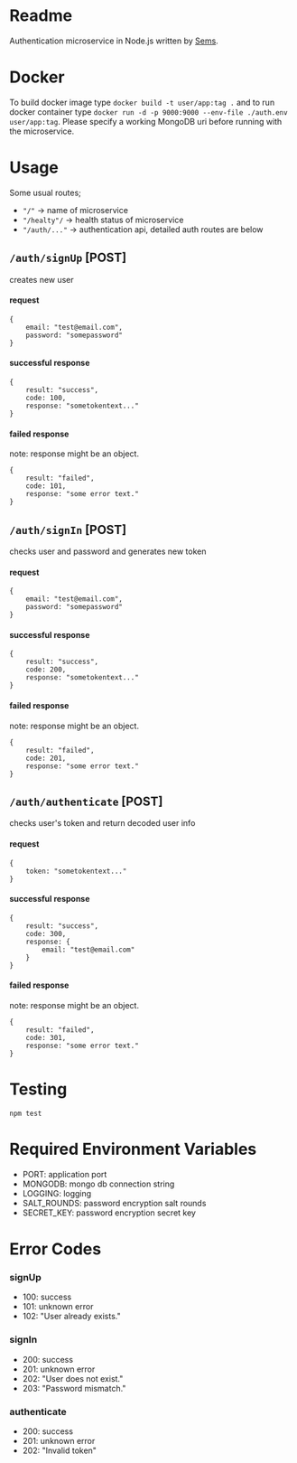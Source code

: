 # Readme
Authentication microservice in Node.js written by [Sems](https://github.com/ahmetsemsettinozdemirden).

# Docker
To build docker image type `docker build -t user/app:tag .` and to run docker container type `docker run -d -p 9000:9000 --env-file ./auth.env user/app:tag`. Please specify a working MongoDB uri before running with the microservice.

# Usage
Some usual routes;
* `"/"` -> name of microservice
* `"/healty"/` -> health status of microservice
* `"/auth/..."` -> authentication api, detailed auth routes are below

## `/auth/signUp` \[POST\]
creates new user

#### request
```
{
    email: "test@email.com",
    password: "somepassword"
}
```

#### successful response
```
{
    result: "success",
    code: 100,
    response: "sometokentext..."
}
```

#### failed response
note: response might be an object.
```
{
    result: "failed",
    code: 101,
    response: "some error text."
}
```

## `/auth/signIn` \[POST\]
checks user and password and generates new token

#### request
```
{
    email: "test@email.com",
    password: "somepassword"
}
```

#### successful response
```
{
    result: "success",
    code: 200,
    response: "sometokentext..."
}
```

#### failed response
note: response might be an object.
```
{
    result: "failed",
    code: 201,
    response: "some error text."
}
```

## `/auth/authenticate` \[POST\]
checks user's token and return decoded user info

#### request
```
{
    token: "sometokentext..."
}
```

#### successful response
```
{
    result: "success",
    code: 300,
    response: {
        email: "test@email.com"
    }
}
```

#### failed response
note: response might be an object.
```
{
    result: "failed",
    code: 301,
    response: "some error text."
}
```

# Testing
```
npm test
```

# Required Environment Variables
* PORT: application port
* MONGODB: mongo db connection string
* LOGGING: logging
* SALT_ROUNDS: password encryption salt rounds
* SECRET_KEY: password encryption secret key

# Error Codes
### signUp
* 100: success
* 101: unknown error
* 102: "User already exists."

### signIn
* 200: success
* 201: unknown error
* 202: "User does not exist."
* 203: "Password mismatch."

### authenticate
* 200: success
* 201: unknown error
* 202: "Invalid token"